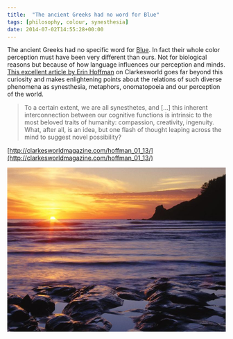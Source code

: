```yaml
---
title:  "The ancient Greeks had no word for Blue"
tags: [philosophy, colour, synesthesia]
date: 2014-07-02T14:55:28+00:00
---
```


The ancient Greeks had no specific word for [Blue](http://en.wikipedia.org/wiki/Blue#In_the_ancient_world).
In fact their whole color perception must have been very different than ours. Not for biological reasons but because of how language influences our perception and minds. [This excellent article by Erin Hoffman](http://clarkesworldmagazine.com/hoffman_01_13/) on Clarkesworld goes far beyond this curiosity and makes enlightening points about the relations of such diverse phenomena as synesthesia, metaphors, onomatopoeia and our perception of the world.

> To a certain extent, we are all synesthetes, and [...] this inherent interconnection between our cognitive functions is intrinsic to the most beloved traits of humanity: compassion, creativity, ingenuity. What, after all, is an idea, but one flash of thought leaping across the mind to suggest novel possibility?

[http://clarkesworldmagazine.com/hoffman_01_13/](http://clarkesworldmagazine.com/hoffman_01_13/)

![Wine Dark Sea](/img/wine-dark-sea.jpg)

